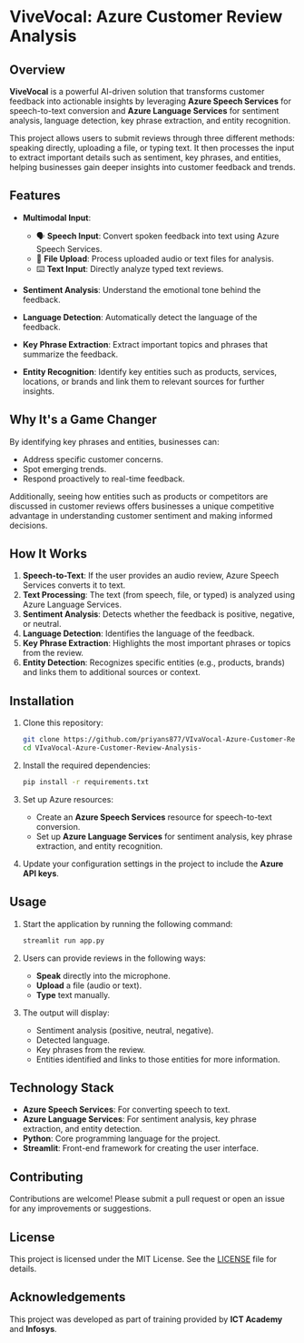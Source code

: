 # ViveVocal: Azure Customer Review Analysis

## Overview
**ViveVocal** is a powerful AI-driven solution that transforms customer feedback into actionable insights by leveraging **Azure Speech Services** for speech-to-text conversion and **Azure Language Services** for sentiment analysis, language detection, key phrase extraction, and entity recognition.

This project allows users to submit reviews through three different methods: speaking directly, uploading a file, or typing text. It then processes the input to extract important details such as sentiment, key phrases, and entities, helping businesses gain deeper insights into customer feedback and trends.

## Features
- **Multimodal Input**:
  - 🗣️ **Speech Input**: Convert spoken feedback into text using Azure Speech Services.
  - 📁 **File Upload**: Process uploaded audio or text files for analysis.
  - ⌨️ **Text Input**: Directly analyze typed text reviews.
  
- **Sentiment Analysis**: Understand the emotional tone behind the feedback.
  
- **Language Detection**: Automatically detect the language of the feedback.
  
- **Key Phrase Extraction**: Extract important topics and phrases that summarize the feedback.
  
- **Entity Recognition**: Identify key entities such as products, services, locations, or brands and link them to relevant sources for further insights.

## Why It's a Game Changer
By identifying key phrases and entities, businesses can:
- Address specific customer concerns.
- Spot emerging trends.
- Respond proactively to real-time feedback.

Additionally, seeing how entities such as products or competitors are discussed in customer reviews offers businesses a unique competitive advantage in understanding customer sentiment and making informed decisions.

## How It Works
1. **Speech-to-Text**: If the user provides an audio review, Azure Speech Services converts it to text.
2. **Text Processing**: The text (from speech, file, or typed) is analyzed using Azure Language Services.
3. **Sentiment Analysis**: Detects whether the feedback is positive, negative, or neutral.
4. **Language Detection**: Identifies the language of the feedback.
5. **Key Phrase Extraction**: Highlights the most important phrases or topics from the review.
6. **Entity Detection**: Recognizes specific entities (e.g., products, brands) and links them to additional sources or context.

## Installation

1. Clone this repository:
    ```bash
    git clone https://github.com/priyans877/VIvaVocal-Azure-Customer-Review-Analysis-.git
    cd VIvaVocal-Azure-Customer-Review-Analysis-
    ```

2. Install the required dependencies:
    ```bash
    pip install -r requirements.txt
    ```

3. Set up Azure resources:
    - Create an **Azure Speech Services** resource for speech-to-text conversion.
    - Set up **Azure Language Services** for sentiment analysis, key phrase extraction, and entity recognition.

4. Update your configuration settings in the project to include the **Azure API keys**.

## Usage

1. Start the application by running the following command:
    ```bash
    streamlit run app.py
    ```

2. Users can provide reviews in the following ways:
   - **Speak** directly into the microphone.
   - **Upload** a file (audio or text).
   - **Type** text manually.

3. The output will display:
   - Sentiment analysis (positive, neutral, negative).
   - Detected language.
   - Key phrases from the review.
   - Entities identified and links to those entities for more information.

## Technology Stack
- **Azure Speech Services**: For converting speech to text.
- **Azure Language Services**: For sentiment analysis, key phrase extraction, and entity detection.
- **Python**: Core programming language for the project.
- **Streamlit**: Front-end framework for creating the user interface.

## Contributing
Contributions are welcome! Please submit a pull request or open an issue for any improvements or suggestions.

## License
This project is licensed under the MIT License. See the [LICENSE](LICENSE) file for details.

## Acknowledgements
This project was developed as part of training provided by **ICT Academy** and **Infosys**.
